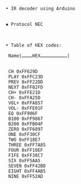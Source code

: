     • IR decoder using Arduino 
                 

    ▪ Protocol NEC
  
    

    • Table of HEX codes:

     Name|…………HEX…………………………|

   
     CH 0xFF629D
     PLAY 0xFFC23D
     PREV 0xFF22DD
     NEXT 0xFF02FD
     CH+ 0xFFE21D
     CH- 0xFFA25D
     VOL+ 0xFFA857
     VOL- 0xFFE01F
     EQ 0xFF906F
     B100 0xFF9867
     B200 0xFFB04F
     ZERO 0xFF6897
     ONE 0xFF30CF
     TWO 0xFF18E7
     THREE 0xFF7A85
     FOUR 0xFF10EF
     FIFE 0xFF38C7
     SIX 0xFF5AA5
     SEVEN 0xFF42BD
     EIGHT 0xFF4AB5
     NINE 0xFF52AD		


